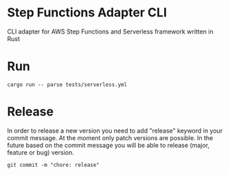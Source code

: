 # Step Functions Adapter CLI
 CLI adapter for AWS Step Functions and Serverless framework written in Rust

# Run
```shell
cargo run -- parse tests/serverless.yml
```

# Release
In order to release a new version you need to add "release" keyword in your commit message.
At the moment only patch versions are possible. In the future based on the commit message
you will be able to release (major, feature or bug) version.
```shell
git commit -m "chore: release"
```